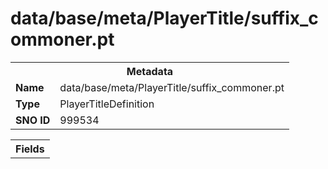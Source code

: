 <h1>data/base/meta/PlayerTitle/suffix_commoner.pt</h1><table><tr><th colspan="100%">Metadata</th></tr><tr><td><b>Name</b></td><td>data/base/meta/PlayerTitle/suffix_commoner.pt</td></tr><tr><td><b>Type</b></td><td>PlayerTitleDefinition</td></tr><tr><td><b>SNO ID</b></td><td>999534</td></tr></table>

<table><tr><th colspan="100%">Fields</th></tr></table>

